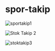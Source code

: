 # spor-takip


![sportakip1](https://github.com/user-attachments/assets/22127693-6829-4587-a0d3-da05ef481475)



![Stok Takip 2](https://github.com/user-attachments/assets/d690d950-c042-467a-89bc-28723e25583b)



![stoktakip3](https://github.com/user-attachments/assets/037e299b-7377-4040-80d6-fb6523cc4675)
